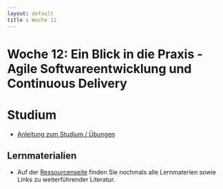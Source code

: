 ```yaml
---
layout: default
title : Woche 12
---
```


# Woche 12: Ein Blick in die Praxis - Agile Softwareentwicklung und Continuous Delivery

# Studium

* [Anleitung zum Studium / Übungen](guide.html)

## Lernmaterialien
* Auf der [Ressourcenseite](resources.html) finden Sie nochmals alle Lernmaterien sowie Links zu weiterführender Literatur. 

